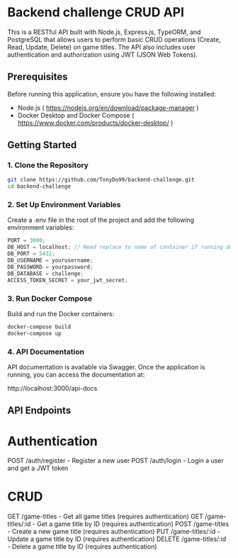 # Backend challenge CRUD API

This is a RESTful API built with Node.js, Express.js, TypeORM, and PostgreSQL that allows users to perform basic CRUD operations (Create, Read, Update, Delete) on game titles. The API also includes user authentication and authorization using JWT (JSON Web Tokens).

## Prerequisites

Before running this application, ensure you have the following installed:

- Node.js ( https://nodejs.org/en/download/package-manager )
- Docker Desktop and Docker Compose ( https://www.docker.com/products/docker-desktop/ )

## Getting Started

### 1. Clone the Repository

```bash
git clone https://github.com/TonyDo99/backend-challenge.git
cd backend-challenge
```

### 2. Set Up Environment Variables

Create a .env file in the root of the project and add the following environment variables:

```javascript
PORT = 3000;
DB_HOST = localhost; // Need replace to name of container if running docker compose;
DB_PORT = 5432;
DB_USERNAME = yourusername;
DB_PASSWORD = yourpassword;
DB_DATABASE = challenge;
ACCESS_TOKEN_SECRET = your_jwt_secret;
```

### 3. Run Docker Compose

Build and run the Docker containers:

```bash
docker-compose build
docker-compose up
```

### 4. API Documentation

API documentation is available via Swagger. Once the application is running, you can access the documentation at:

http://localhost:3000/api-docs

## API Endpoints

# Authentication

POST /auth/register - Register a new user
POST /auth/login - Login a user and get a JWT token

# CRUD

GET /game-titles - Get all game titles (requires authentication)
GET /game-titles/:id - Get a game title by ID (requires authentication)
POST /game-titles - Create a new game title (requires authentication)
PUT /game-titles/:id - Update a game title by ID (requires authentication)
DELETE /game-titles/:id - Delete a game title by ID (requires authentication)
